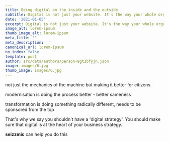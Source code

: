 ```yaml
---
title: Being digital on the inside and the outside
subtitle: Digital is not just your website. It's the way your whole organisation works.
date: '2021-01-05'
excerpt: Digital is not just your website. It's the way your whole organisation works.
image_alt: lorem-ipsum
thumb_image_alt: lorem-ipsum
meta_title: ''
meta_description: ''
canonical_url: lorem-ipsum
no_index: false
template: post
author: src/data/authors/person-8gt2bfyjn.json
image: images/6.jpg
thumb_image: images/6.jpg
---
```

not just the mechanics of the machine but making it better for citizens

modernisation is doing the process better - better sameness

transformation is doing something radically different, needs to be sponsored from the top

That's why we say you shouldn't have a 'digital strategy'. You should make sure that digital is at the heart of your business strategy.

**seizzmic** can help you do this
